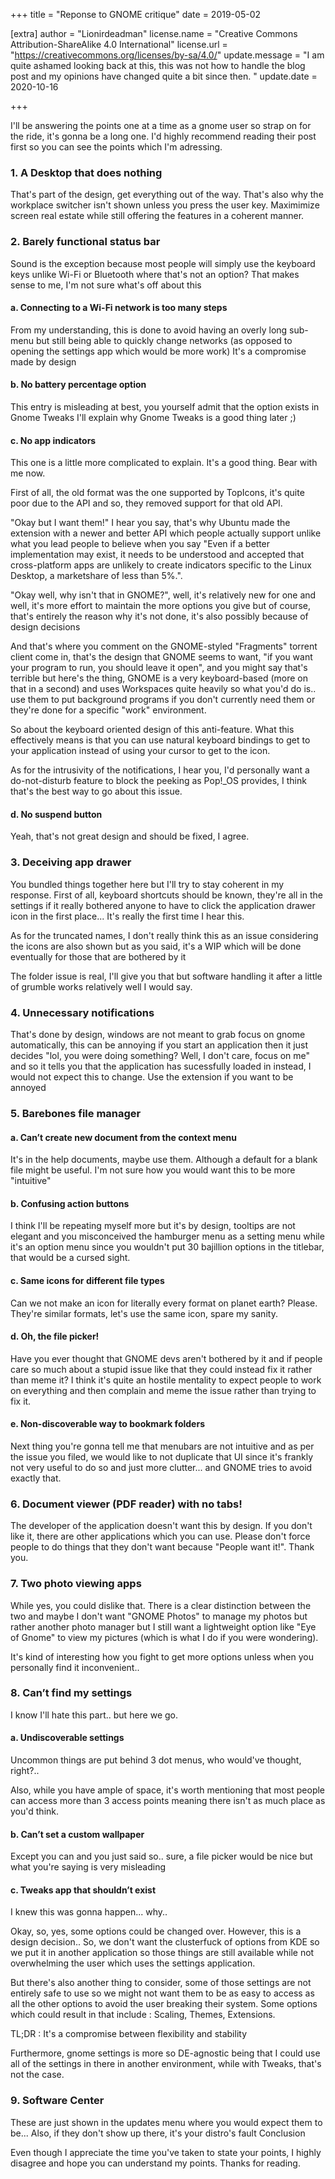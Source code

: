 +++
title = "Reponse to GNOME critique"
date = 2019-05-02

[extra]
author = "Lionirdeadman"
license.name = "Creative Commons Attribution-ShareAlike 4.0 International"
license.url = "https://creativecommons.org/licenses/by-sa/4.0/"
update.message = "I am quite ashamed looking back at this, this was not how to handle the blog post and my opinions have changed quite a bit since then. "
update.date = 2020-10-16
 
+++

I'll be answering the points one at a time as a gnome user so strap on for the ride, it's gonna be a long one. I'd highly recommend reading their post first so you can see the points which I'm adressing.
<!-- more -->
### 1. A Desktop that does nothing

That's part of the design, get everything out of the way. That's also why the workplace switcher isn't shown unless you press the user key. Maximimize screen real estate while still offering the features in a coherent manner.

### 2. Barely functional status bar

Sound is the exception because most people will simply use the keyboard keys unlike Wi-Fi or Bluetooth where that's not an option? That makes sense to me, I'm not sure what's off about this
#### a. Connecting to a Wi-Fi network is too many steps

From my understanding, this is done to avoid having an overly long sub-menu but still being able to quickly change networks (as opposed to opening the settings app which would be more work) It's a compromise made by design
#### b. No battery percentage option

This entry is misleading at best, you yourself admit that the option exists in Gnome Tweaks I'll explain why Gnome Tweaks is a good thing later ;)
#### c. No app indicators

This one is a little more complicated to explain. It's a good thing. Bear with me now.

First of all, the old format was the one supported by TopIcons, it's quite poor due to the API and so, they removed support for that old API.

"Okay but I want them!" I hear you say, that's why Ubuntu made the extension with a newer and better API which people actually support unlike what you lead people to believe when you say "Even if a better implementation may exist, it needs to be understood and accepted that cross-platform apps are unlikely to create indicators specific to the Linux Desktop, a marketshare of less than 5%.".

"Okay well, why isn't that in GNOME?", well, it's relatively new for one and well, it's more effort to maintain the more options you give but of course, that's entirely the reason why it's not done, it's also possibly because of design decisions

And that's where you comment on the GNOME-styled "Fragments" torrent client come in, that's the design that GNOME seems to want, "if you want your program to run, you should leave it open", and you might say that's terrible but here's the thing, GNOME is a very keyboard-based (more on that in a second) and uses Workspaces quite heavily so what you'd do is.. use them to put background programs if you don't currently need them or they're done for a specific "work" environment.

So about the keyboard oriented design of this anti-feature. What this effectively means is that you can use natural keyboard bindings to get to your application instead of using your cursor to get to the icon.

As for the intrusivity of the notifications, I hear you, I'd personally want a do-not-disturb feature to block the peeking as Pop!_OS provides, I think that's the best way to go about this issue.
#### d. No suspend button

Yeah, that's not great design and should be fixed, I agree.
### 3. Deceiving app drawer

You bundled things together here but I'll try to stay coherent in my response. First of all, keyboard shortcuts should be known, they're all in the settings if it really bothered anyone to have to click the application drawer icon in the first place... It's really the first time I hear this.

As for the truncated names, I don't really think this as an issue considering the icons are also shown but as you said, it's a WIP which will be done eventually for those that are bothered by it

The folder issue is real, I'll give you that but software handling it after a little of grumble works relatively well I would say.
### 4. Unnecessary notifications

That's done by design, windows are not meant to grab focus on gnome automatically, this can be annoying if you start an application then it just decides "lol, you were doing something? Well, I don't care, focus on me" and so it tells you that the application has sucessfully loaded in instead, I would not expect this to change. Use the extension if you want to be annoyed
### 5. Barebones file manager
#### a. Can’t create new document from the context menu

It's in the help documents, maybe use them. Although a default for a blank file might be useful. I'm not sure how you would want this to be more "intuitive"
#### b. Confusing action buttons

I think I'll be repeating myself more but it's by design, tooltips are not elegant and you misconceived the hamburger menu as a setting menu while it's an option menu since you wouldn't put 30 bajillion options in the titlebar, that would be a cursed sight.
#### c. Same icons for different file types

Can we not make an icon for literally every format on planet earth? Please. They're similar formats, let's use the same icon, spare my sanity.
#### d. Oh, the file picker!

Have you ever thought that GNOME devs aren't bothered by it and if people care so much about a stupid issue like that they could instead fix it rather than meme it? I think it's quite an hostile mentality to expect people to work on everything and then complain and meme the issue rather than trying to fix it.
#### e. Non-discoverable way to bookmark folders

Next thing you're gonna tell me that menubars are not intuitive and as per the issue you filed, we would like to not duplicate that UI since it's frankly not very useful to do so and just more clutter... and GNOME tries to avoid exactly that.
### 6. Document viewer (PDF reader) with no tabs!

The developer of the application doesn't want this by design. If you don't like it, there are other applications which you can use. Please don't force people to do things that they don't want because "People want it!". Thank you.
### 7. Two photo viewing apps

While yes, you could dislike that. There is a clear distinction between the two and maybe I don't want "GNOME Photos" to manage my photos but rather another photo manager but I still want a lightweight option like "Eye of Gnome" to view my pictures (which is what I do if you were wondering).

It's kind of interesting how you fight to get more options unless when you personally find it inconvenient..
### 8. Can’t find my settings

I know I'll hate this part.. but here we go.
#### a. Undiscoverable settings

Uncommon things are put behind 3 dot menus, who would've thought, right?..

Also, while you have ample of space, it's worth mentioning that most people can access more than 3 access points meaning there isn't as much place as you'd think.
#### b. Can’t set a custom wallpaper

Except you can and you just said so.. sure, a file picker would be nice but what you're saying is very misleading
#### c. Tweaks app that shouldn’t exist

I knew this was gonna happen... why..

Okay, so, yes, some options could be changed over. However, this is a design decision.. So, we don't want the clusterfuck of options from KDE so we put it in another application so those things are still available while not overwhelming the user which uses the settings application.

But there's also another thing to consider, some of those settings are not entirely safe to use so we might not want them to be as easy to access as all the other options to avoid the user breaking their system. Some options which could result in that include : Scaling, Themes, Extensions.

TL;DR : It's a compromise between flexibility and stability

Furthermore, gnome settings is more so DE-agnostic being that I could use all of the settings in there in another environment, while with Tweaks, that's not the case.
### 9. Software Center

These are just shown in the updates menu where you would expect them to be... Also, if they don't show up there, it's your distro's fault
Conclusion

Even though I appreciate the time you've taken to state your points, I highly disagree and hope you can understand my points. Thanks for reading.


